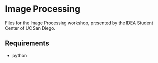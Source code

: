 # Image Processing
Files for the Image Processing workshop, presented by the IDEA Student Center
of UC San Diego.

## Requirements
- python
